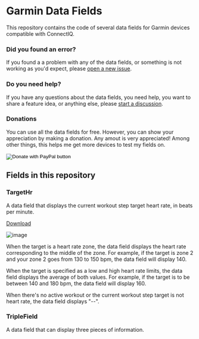 # Garmin Data Fields
This repository contains the code of several data fields for Garmin devices compatible with ConnectIQ.

### Did you found an error?
If you found a a problem with any of the data fields, or something is not working as you'd expect, please [open a new issue](https://github.com/ferranpujolcamins/GarminDataFields/issues/new/choose).

### Do you need help?
If you have any questions about the data fields, you need help, you want to share a feature idea, or anything else, please [start a discussion](https://github.com/ferranpujolcamins/GarminDataFields/discussions/new).

### Donations
You can use all the data fields for free. However, you can show your appreciation by making a donation. Any amout is very appreciated! Among other things, this helps me get more devices to test my fields on.

<form action="https://www.paypal.com/donate" method="post" target="_top">
<input type="hidden" name="business" value="SNYLYZW7C6NMQ" />
<input type="hidden" name="no_recurring" value="0" />
<input type="hidden" name="item_name" value="I really appreciate your contribution! I'm glad you found my work useful." />
<input type="hidden" name="currency_code" value="EUR" />
<input type="image" src="https://www.paypalobjects.com/en_US/i/btn/btn_donate_SM.gif" border="0" name="submit" title="PayPal - The safer, easier way to pay online!" alt="Donate with PayPal button" />
<img alt="" border="0" src="https://www.paypal.com/en_ES/i/scr/pixel.gif" width="1" height="1" />
</form>

## Fields in this repository
### TargetHr
A data field that displays the current workout step target heart rate, in beats per minute.

[Download](https://apps.garmin.com/en-US/apps/a686aad7-0747-47e9-b61f-83e44aa7ea3a)

![image](https://user-images.githubusercontent.com/6429775/143912998-0ba62450-05a0-40c4-a8bb-6bf1055221d7.png)

When the target is a heart rate zone, the data field displays the heart rate corresponding to the middle of the zone.
For example, if the target is zone 2 and your zone 2 goes from 130 to 150 bpm, the data field will display 140.

When the target is specified as a low and high heart rate limits, the data field displays the average of both values.
For example, if the target is to be between 140 and 180 bpm, the data field will display 160.

When there's no active workout or the current workout step target is not heart rate, the data field displays "--".

### TripleField
A data field that can display three pieces of information.

